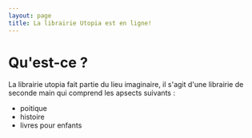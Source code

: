```yaml
---
layout: page
title: La librairie Utopia est en ligne!
---
```


# Qu'est-ce ?

La librairie utopia fait partie du lieu imaginaire, il s'agit d'une librairie de seconde main qui comprend les apsects suivants :
* poitique
* histoire
* livres pour enfants
